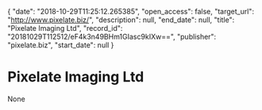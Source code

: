 {
  "date": "2018-10-29T11:25:12.265385", 
  "open_access": false, 
  "target_url": "http://www.pixelate.biz/", 
  "description": null, 
  "end_date": null, 
  "title": "Pixelate Imaging Ltd", 
  "record_id": "20181029T112512/eF4k3n49BHm1GIasc9kIXw==", 
  "publisher": "pixelate.biz", 
  "start_date": null
}

# Pixelate Imaging Ltd

None